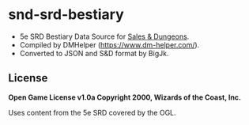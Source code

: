 # snd-srd-bestiary
- 5e SRD Bestiary Data Source for [Sales &amp; Dungeons](https://github.com/BigJk/snd).
- Compiled by DMHelper (https://www.dm-helper.com/).
- Converted to JSON and S&D format by BigJk.

## License

**Open Game License v1.0a Copyright 2000, Wizards of the Coast, Inc.**

Uses content from the 5e SRD covered by the OGL.
